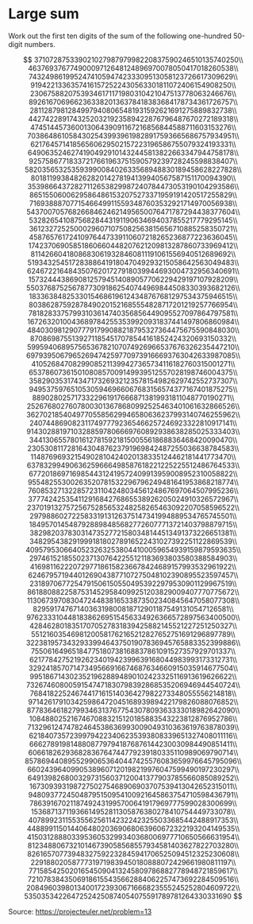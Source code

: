# Large sum
Work out the first ten digits of the sum of the following one-hundred 50-digit numbers.

$$
37107287533902102798797998220837590246510135740250\\
46376937677490009712648124896970078050417018260538\\
74324986199524741059474233309513058123726617309629\\
91942213363574161572522430563301811072406154908250\\
23067588207539346171171980310421047513778063246676\\
89261670696623633820136378418383684178734361726757\\
28112879812849979408065481931592621691275889832738\\
44274228917432520321923589422876796487670272189318\\
47451445736001306439091167216856844588711603153276\\
70386486105843025439939619828917593665686757934951\\
62176457141856560629502157223196586755079324193331\\
64906352462741904929101432445813822663347944758178\\
92575867718337217661963751590579239728245598838407\\
58203565325359399008402633568948830189458628227828\\
80181199384826282014278194139940567587151170094390\\
35398664372827112653829987240784473053190104293586\\
86515506006295864861532075273371959191420517255829\\
71693888707715466499115593487603532921714970056938\\
54370070576826684624621495650076471787294438377604\\
53282654108756828443191190634694037855217779295145\\
36123272525000296071075082563815656710885258350721\\
45876576172410976447339110607218265236877223636045\\
17423706905851860660448207621209813287860733969412\\
81142660418086830619328460811191061556940512689692\\
51934325451728388641918047049293215058642563049483\\
62467221648435076201727918039944693004732956340691\\
15732444386908125794514089057706229429197107928209\\
55037687525678773091862540744969844508330393682126\\
18336384825330154686196124348767681297534375946515\\
80386287592878490201521685554828717201219257766954\\
78182833757993103614740356856449095527097864797581\\
16726320100436897842553539920931837441497806860984\\
48403098129077791799088218795327364475675590848030\\
87086987551392711854517078544161852424320693150332\\
59959406895756536782107074926966537676326235447210\\
69793950679652694742597709739166693763042633987085\\
41052684708299085211399427365734116182760315001271\\
65378607361501080857009149939512557028198746004375\\
35829035317434717326932123578154982629742552737307\\
94953759765105305946966067683156574377167401875275\\
88902802571733229619176668713819931811048770190271\\
25267680276078003013678680992525463401061632866526\\
36270218540497705585629946580636237993140746255962\\
24074486908231174977792365466257246923322810917141\\
91430288197103288597806669760892938638285025333403\\
34413065578016127815921815005561868836468420090470\\
23053081172816430487623791969842487255036638784583\\
11487696932154902810424020138335124462181441773470\\
63783299490636259666498587618221225225512486764533\\
67720186971698544312419572409913959008952310058822\\
95548255300263520781532296796249481641953868218774\\
76085327132285723110424803456124867697064507995236\\
37774242535411291684276865538926205024910326572967\\
23701913275725675285653248258265463092207058596522\\
29798860272258331913126375147341994889534765745501\\
18495701454879288984856827726077713721403798879715\\
38298203783031473527721580348144513491373226651381\\
34829543829199918180278916522431027392251122869539\\
40957953066405232632538044100059654939159879593635\\
29746152185502371307642255121183693803580388584903\\
41698116222072977186158236678424689157993532961922\\
62467957194401269043877107275048102390895523597457\\
23189706772547915061505504953922979530901129967519\\
86188088225875314529584099251203829009407770775672\\
11306739708304724483816533873502340845647058077308\\
82959174767140363198008187129011875491310547126581\\
97623331044818386269515456334926366572897563400500\\
42846280183517070527831839425882145521227251250327\\
55121603546981200581762165212827652751691296897789\\
32238195734329339946437501907836945765883352399886\\
75506164965184775180738168837861091527357929701337\\
62177842752192623401942399639168044983993173312731\\
32924185707147349566916674687634660915035914677504\\
99518671430235219628894890102423325116913619626622\\
73267460800591547471830798392868535206946944540724\\
76841822524674417161514036427982273348055556214818\\
97142617910342598647204516893989422179826088076852\\
87783646182799346313767754307809363333018982642090\\
10848802521674670883215120185883543223812876952786\\
71329612474782464538636993009049310363619763878039\\
62184073572399794223406235393808339651327408011116\\
66627891981488087797941876876144230030984490851411\\
60661826293682836764744779239180335110989069790714\\
85786944089552990653640447425576083659976645795096\\
66024396409905389607120198219976047599490197230297\\
64913982680032973156037120041377903785566085089252\\
16730939319872750275468906903707539413042652315011\\
94809377245048795150954100921645863754710598436791\\
78639167021187492431995700641917969777599028300699\\
15368713711936614952811305876380278410754449733078\\
40789923115535562561142322423255033685442488917353\\
44889911501440648020369068063960672322193204149535\\
41503128880339536053299340368006977710650566631954\\
81234880673210146739058568557934581403627822703280\\
82616570773948327592232845941706525094512325230608\\
22918802058777319719839450180888072429661980811197\\
77158542502016545090413245809786882778948721859617\\
72107838435069186155435662884062257473692284509516\\
20849603980134001723930671666823555245252804609722\\
53503534226472524250874054075591789781264330331690
$$

Source: https://projecteuler.net/problem=13
